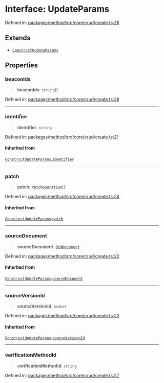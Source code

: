 # Interface: UpdateParams

Defined in: [packages/method/src/core/crud/create.ts:26](https://github.com/dcdpr/did-btcr2-js/blob/c82bc5c69016e1146a0c52c6e6b21621f5abd6d4/packages/method/src/core/crud/create.ts#L26)

## Extends

- [`ConstructUpdateParams`](ConstructUpdateParams.md)

## Properties

### beaconIds

> **beaconIds**: `string`[]

Defined in: [packages/method/src/core/crud/create.ts:28](https://github.com/dcdpr/did-btcr2-js/blob/c82bc5c69016e1146a0c52c6e6b21621f5abd6d4/packages/method/src/core/crud/create.ts#L28)

***

### identifier

> **identifier**: `string`

Defined in: [packages/method/src/core/crud/create.ts:21](https://github.com/dcdpr/did-btcr2-js/blob/c82bc5c69016e1146a0c52c6e6b21621f5abd6d4/packages/method/src/core/crud/create.ts#L21)

#### Inherited from

[`ConstructUpdateParams`](ConstructUpdateParams.md).[`identifier`](ConstructUpdateParams.md#identifier)

***

### patch

> **patch**: [`PatchOperation`](../../common/interfaces/PatchOperation.md)[]

Defined in: [packages/method/src/core/crud/create.ts:24](https://github.com/dcdpr/did-btcr2-js/blob/c82bc5c69016e1146a0c52c6e6b21621f5abd6d4/packages/method/src/core/crud/create.ts#L24)

#### Inherited from

[`ConstructUpdateParams`](ConstructUpdateParams.md).[`patch`](ConstructUpdateParams.md#patch)

***

### sourceDocument

> **sourceDocument**: [`DidDocument`](../classes/DidDocument.md)

Defined in: [packages/method/src/core/crud/create.ts:22](https://github.com/dcdpr/did-btcr2-js/blob/c82bc5c69016e1146a0c52c6e6b21621f5abd6d4/packages/method/src/core/crud/create.ts#L22)

#### Inherited from

[`ConstructUpdateParams`](ConstructUpdateParams.md).[`sourceDocument`](ConstructUpdateParams.md#sourcedocument)

***

### sourceVersionId

> **sourceVersionId**: `number`

Defined in: [packages/method/src/core/crud/create.ts:23](https://github.com/dcdpr/did-btcr2-js/blob/c82bc5c69016e1146a0c52c6e6b21621f5abd6d4/packages/method/src/core/crud/create.ts#L23)

#### Inherited from

[`ConstructUpdateParams`](ConstructUpdateParams.md).[`sourceVersionId`](ConstructUpdateParams.md#sourceversionid)

***

### verificationMethodId

> **verificationMethodId**: `string`

Defined in: [packages/method/src/core/crud/create.ts:27](https://github.com/dcdpr/did-btcr2-js/blob/c82bc5c69016e1146a0c52c6e6b21621f5abd6d4/packages/method/src/core/crud/create.ts#L27)
